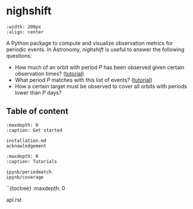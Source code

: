 # nighshift


```{image} _static/logo@3x.png
:width: 200px
:align: center
```

A Python package to compute and visualize observation metrics for periodic events. In Astronomy, *nighshift* is useful to answer the following questions:
- How much of an orbit with period $P$ has been observed given certain observation times? ([tutorial](ipynb/coverage))
- What period $P$ matches with this list of events? ([tutorial](ipynb/periodmatch))
- How a certain target must be observed to cover all orbits with periods lower than $P$ days? 

## Table of content
```{toctree}
:maxdepth: 0
:caption: Get started

installation.md
acknowledgement
```

```{toctree}
:maxdepth: 0
:caption: Tutorials

ipynb/periodmatch
ipynb/coverage
```

``{toctree}
:maxdepth: 0

api.rst
```

